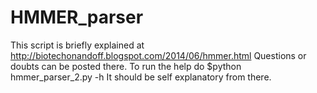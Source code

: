 HMMER_parser
======================

This script is briefly explained at http://biotechonandoff.blogspot.com/2014/06/hmmer.html
Questions or doubts can be posted there.
To run the help do $python hmmer_parser_2.py -h
It should be self explanatory from there.

